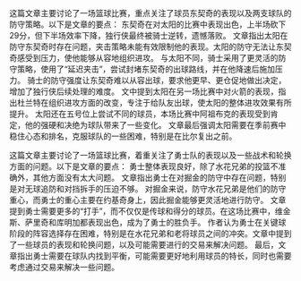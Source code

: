 这篇文章主要讨论了一场篮球比赛，重点关注了球员东契奇的表现以及两支球队的防守策略。以下是文章的要点：
东契奇在对太阳的比赛中表现出色，上半场砍下29分，但下半场效率下降，独行侠最终被骑士逆转，遗憾落败。
文章指出太阳在防守东契奇时存在问题，夹击策略未能有效限制他的表现。太阳的防守无法让东契奇感受到压力，使他能够从容地组织进攻。
与太阳不同，骑士采用了更灵活的防守策略，使用了“延迟夹击”，尝试封堵东契奇的出球路线，并在他降速后施加压力。
骑士的防守强度让东契奇难以从容出球，要求他更早、更仓促地做出决定，增加了独行侠后续处理的难度。
文中提到太阳在另一场比赛中对火箭的表现，指出杜兰特在组织进攻方面的改变，专注于给队友出球，使太阳的整体进攻效果有所提升。
太阳还在五号位上尝试不同的球员，本场比赛中阿祖布克的表现受到肯定，他的强硬和决绝为球队带来了一些变化。
文章最后强调太阳需要在季前赛中稳住心态和排名，克服球队的一些困难，特别是在比尔复出之前。



这篇文章主要讨论了一场篮球比赛，着重关注了勇士队的表现以及一些战术和轮换方面的问题。以下是文章的要点：
勇士整体表现良好，除了水花兄弟的投篮不准确外，其他方面没有太大问题。
文章指出勇士在对掘金的防守中存在问题，特别是对无球追防和对挡拆手的压迫不够。
对掘金来说，防守水花兄弟是他们的防守重心，而勇士的重心主要在约基奇身上，因此掘金能够更灵活地进行防守。
文章提到勇士需要更多的“打手”，而不仅仅是传球和得分的球员。在这场比赛中，维金斯、萨里奇和库明加都表现出色，成为了勇士的胜负手。
作者认为勇士在关键球阶段的阵容选择存在困难，特别是在水花兄弟和老将球员之间的冲突。文章中提到了一些球员的表现和轮换问题，以及可能需要进行的交易来解决问题。
最后，文章指出勇士需要在球队内找到平衡，可能需要更好地利用球员的特长，同时也需要考虑通过交易来解决一些问题。



